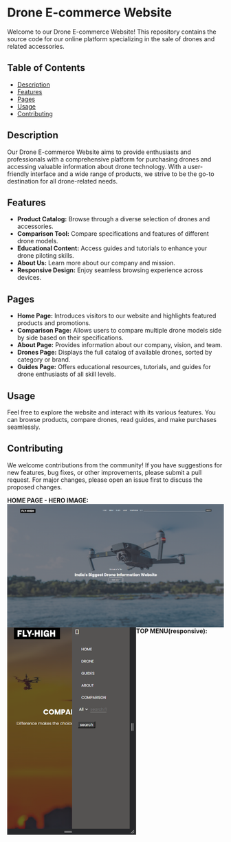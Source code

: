 
# Drone E-commerce Website

Welcome to our Drone E-commerce Website! This repository contains the source code for our online platform specializing in the sale of drones and related accessories.

## Table of Contents

- [Description](#description)
- [Features](#features)
- [Pages](#pages)
- [Usage](#usage)
- [Contributing](#contributing)


## Description

Our Drone E-commerce Website aims to provide enthusiasts and professionals with a comprehensive platform for purchasing drones and accessing valuable information about drone technology. With a user-friendly interface and a wide range of products, we strive to be the go-to destination for all drone-related needs.

## Features

- **Product Catalog:** Browse through a diverse selection of drones and accessories.
- **Comparison Tool:** Compare specifications and features of different drone models.
- **Educational Content:** Access guides and tutorials to enhance your drone piloting skills.
- **About Us:** Learn more about our company and mission.
- **Responsive Design:** Enjoy seamless browsing experience across devices.

## Pages

- **Home Page:** Introduces visitors to our website and highlights featured products and promotions.
- **Comparison Page:** Allows users to compare multiple drone models side by side based on their specifications.
- **About Page:** Provides information about our company, vision, and team.
- **Drones Page:** Displays the full catalog of available drones, sorted by category or brand.
- **Guides Page:** Offers educational resources, tutorials, and guides for drone enthusiasts of all skill levels.


## Usage

Feel free to explore the website and interact with its various features. You can browse products, compare drones, read guides, and make purchases seamlessly.

## Contributing

We welcome contributions from the community! If you have suggestions for new features, bug fixes, or other improvements, please submit a pull request. For major changes, please open an issue first to discuss the proposed changes.


<!-- sample degins of the the website -->

<b>HOME PAGE - HERO IMAGE:</b>
<img align="left" alt="coding" width="1000" padding-top="50px" src="https://github.com/Diganta02/e-commerce-drone/blob/main/home.png ">

<br>
<b margin-top="100px">TOP MENU(responsive):</b>
<img align="left" alt="coding" width="300" padding-top="150px" src="https://github.com/Diganta02/e-commerce-drone/blob/main/responsive.png ">
<!-- <br>
<b>HOME PAGE - HERO IMAGE:</b>
<img align="left" alt="coding" width="1000" padding-top="50px" src="https://github.com/Diganta02/e-commerce-drone/blob/main/sample1.png">
<br>
<b>HOME PAGE - HERO IMAGE:</b>
<img align="left" alt="coding" width="1000" padding-top="50px" src="https://github.com/Diganta02/e-commerce-drone/blob/main/sample2.png">
<br>
<b>HOME PAGE - HERO IMAGE:</b>
<img align="left" alt="coding" width="1000" padding-top="50px" src="https://github.com/Diganta02/e-commerce-drone/blob/main/sample3.png">
<br>
<b>HOME PAGE - HERO IMAGE:</b>
<img align="left" alt="coding" width="1000" padding-top="50px" src="https://github.com/Diganta02/e-commerce-drone/blob/main/sample4.png">
<br>
<b>HOME PAGE - HERO IMAGE:</b>
<img align="left" alt="coding" width="1000" padding-top="50px" src="https://github.com/Diganta02/e-commerce-drone/blob/main/sample5.png"> -->

